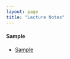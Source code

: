 ```yaml
---
layout: page
title: "Lecture Notes"
---
```


#### Sample

* [Sample](/archive/lecture-notes/sample.pdf)
